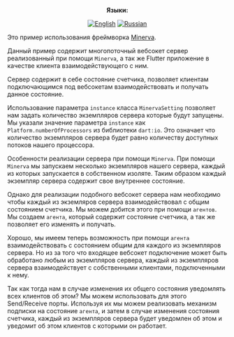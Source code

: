 <div align="center">

**Языки:**
  
[![English](https://img.shields.io/badge/Language-English-blue?style=?style=flat-square)](README.md)
[![Russian](https://img.shields.io/badge/Language-Russian-blue?style=?style=flat-square)](README.ru.md)

</div>

Это пример использования фреймворка [Minerva](https://github.com/GlebBatykov/minerva).

Данный пример содержит многопоточный вебсокет сервер реализованный при помощи `Minerva`, а так же Flutter приложение в качестве клиента взаимодействующего с ним.

Сервер содержит в себе состояние счетчика, позволяет клиентам подключающимся под вебсокетам взаимодействовать и получать данное состояние.

Использование параметра `instance` класса `MinervaSetting` позволяет нам задать количество экземпляров сервера которые будут запущены. Мы указали значение параметра `instance` как `Platform.numberOfProcessors` из библиотеки `dart:io`. Это означает что количество экземпляров сервера будет равно количеству доступных потоков нашего процессора.

Особенности реализации сервера при помощи `Minerva`. При помощи `Minerva` мы запускаем несколько экземпляров нашего сервера, каждый из которых запускается в собственном изоляте. Таким образом каждый экземпляр сервера содержит свое внутреннее состояние. 

Однако для реализации подобного вебсокет сервера нам необходимо чтобы каждый из экземляров сервера взаимодействовал с общим состоянием счетчика. Мы можем добится этого при помощи `агентов`. Мы создаем `агента`, который содержит состояние счетчика, а так же позволяет его изменять и получать.

Хорошо, мы имеем теперь возможность при помощи `агента` взаимодействовать с состоянием общим для каждого из экземпляров сервера. Но из за того что входящее вебсокет подключение может быть обработано любым из экземпляров сервера, каждый из экземпляров сервера взаимодействует с собственными клиентами, подключенными к нему. 

Так как тогда нам в случае изменения их общего состояния уведомлять всех клиентов об этом? Мы можем использовать для этого Send/Receive порты. Используя их мы можем реализовать механизм подписки на состояние `агента`, и затем в случае изменения состояния счетчика, каждый из экземпляров сервера будет уведомлен об этом и уведомит об этом клиентов с которыми он работает.
